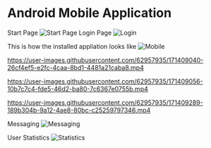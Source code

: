 # Android Mobile Application

Start Page
![Start Page](https://user-images.githubusercontent.com/62957935/171410192-eaffac92-6d39-434f-8567-0ee154592634.jpeg)
Login Page
![Login](https://user-images.githubusercontent.com/62957935/171410186-71cd6a89-c3e7-42e2-9320-d3b95c7d4122.jpeg)

This is how the installed appliation looks like
![Mobile](https://user-images.githubusercontent.com/62957935/171410190-bf6bebd1-5d0b-4e07-95c7-4940eba0f6fb.jpeg)


https://user-images.githubusercontent.com/62957935/171409040-26cf4ef5-e2fc-4caa-8bd1-4481a21caba8.mp4

https://user-images.githubusercontent.com/62957935/171409056-10b7c7c4-fde5-46d2-ba80-7c6367e0755b.mp4

https://user-images.githubusercontent.com/62957935/171409289-189b304b-9a12-4ae8-80bc-c25259797346.mp4

Messaging
![Messaging](https://user-images.githubusercontent.com/62957935/171410559-75e92db3-f643-47d2-be05-6353ee9edbb5.jpeg)


User Statistics
![Statistics](https://user-images.githubusercontent.com/62957935/171410183-48385ad5-7c5d-43fd-8a68-783a77330649.jpeg)




